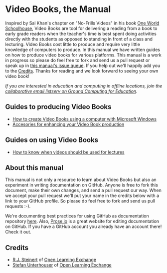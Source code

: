 # Video Books, the Manual

Inspired by Sal Khan's chapter on "No-Frills Videos" in his book [One World Schoolhouse](http://books.google.com.gh/books?id=xz-gkDYm4UUC&dq=one+world+schoolhouse&hl=en&sa=X&ei=rStfUeWECanG7AalqYEw&redir_esc=y), Video Books are tool for delivering a reading from a book to early grade readers when the teacher's time is best spent doing activities directly with the students as opposed to standing in front of a class and lecturing.  Video Books cost little to produce and require very little knowledge of computers to produce. In this manual we have written guides on how to produce video books for various platforms. This manual is a work in progress so please do feel free to fork and send us a pull request or speak up in [this manual's issue queue](https://github.com/open-learning-exchange/Video-Book-Manual/issues). If you help out we'll happily add you to the [Credits](https://github.com/open-learning-exchange/Video-Book-Manual#credits). Thanks for reading and we look forward to seeing your own video book!  

*If you are interested in education and computing in offline locations, join the [collaborative email listserv on Ground Computing for Education](https://groups.google.com/forum/?fromgroups#!forum/groundcomputing).*


## Guides to producing Video Books
- [How to create Video Books using a computer with Microsoft Windows](how-to-create-video-books-using-a-computer-with-microsoft-windows)
- [Accesories for enhancing your Video Book production](accesories-for-enhancing-your-video-book-production)


## Guides on using Video Books
- [How to know when videos should be used for lectures](knowing-when-to-use-videos-for-lectures)


## About this manual
This manual is not only a resource to learn about Video Books but also an experiment in writing documentation on GitHub.  Anyone is free to fork this document, make their own changes, and send a pull request our way.  When we accept your pull request we'll put your name in the credits below with a link to your GitHub profile.  So please do feel free to fork and send us pull requests :-).  

We're documenting best practices for using GitHub as documentation repository [here](https://github.com/open-learning-exchange/github-for-writers--best-practices).  Also, [Prose.io](http://prose.io) is a great website for editing documentation on GitHub.  If you have a GitHub account you already have an account there! Check it out. 


## Credits

- [R.J. Steinert](https://github.com/rjsteinert) of [Open Learning Exchange](https://github.com/open-learning-exchange)
- [Stefan Unterhouser](https://github.com/treehouse-su) of [Open Learning Exchange](https://github.com/open-learning-exchange)
